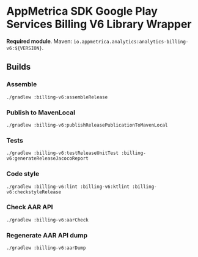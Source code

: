 # AppMetrica SDK Google Play Services Billing V6 Library Wrapper

**Required module**.
Maven: `io.appmetrica.analytics:analytics-billing-v6:${VERSION}`.

## Builds

### Assemble

`./gradlew :billing-v6:assembleRelease`

### Publish to MavenLocal

`./gradlew :billing-v6:publishReleasePublicationToMavenLocal`

### Tests

`./gradlew :billing-v6:testReleaseUnitTest :billing-v6:generateReleaseJacocoReport`

### Code style

`./gradlew :billing-v6:lint :billing-v6:ktlint :billing-v6:checkstyleRelease`

### Check AAR API

`./gradlew :billing-v6:aarCheck`

### Regenerate AAR API dump

`./gradlew :billing-v6:aarDump`
